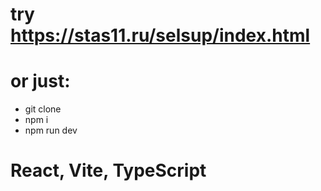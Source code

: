# try https://stas11.ru/selsup/index.html

# or just:
- git clone
- npm i
- npm run dev

# React, Vite, TypeScript